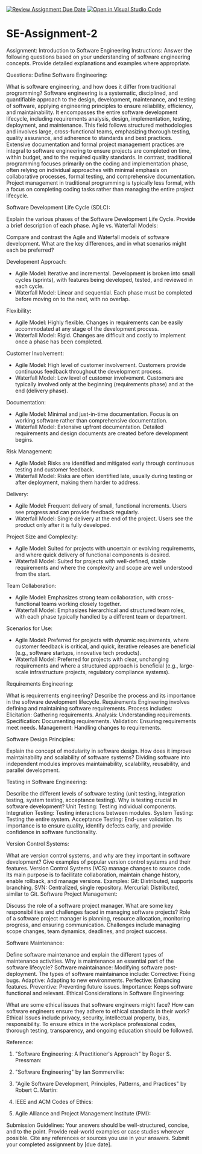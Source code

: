 [![Review Assignment Due Date](https://classroom.github.com/assets/deadline-readme-button-24ddc0f5d75046c5622901739e7c5dd533143b0c8e959d652212380cedb1ea36.svg)](https://classroom.github.com/a/-ucQIGTc)
[![Open in Visual Studio Code](https://classroom.github.com/assets/open-in-vscode-718a45dd9cf7e7f842a935f5ebbe5719a5e09af4491e668f4dbf3b35d5cca122.svg)](https://classroom.github.com/online_ide?assignment_repo_id=15244186&assignment_repo_type=AssignmentRepo)
# SE-Assignment-2
Assignment: Introduction to Software Engineering
Instructions:
Answer the following questions based on your understanding of software engineering concepts. Provide detailed explanations and examples where appropriate.

Questions:
Define Software Engineering:

What is software engineering, and how does it differ from traditional programming?
Software engineering is a systematic, disciplined, and quantifiable approach to the design, development, maintenance, and testing of software, applying engineering principles to ensure reliability, efficiency, and maintainability. It encompasses the entire software development lifecycle, including requirements analysis, design, implementation, testing, deployment, and maintenance. This field follows structured methodologies and involves large, cross-functional teams, emphasizing thorough testing, quality assurance, and adherence to standards and best practices. Extensive documentation and formal project management practices are integral to software engineering to ensure projects are completed on time, within budget, and to the required quality standards. In contrast, traditional programming focuses primarily on the coding and implementation phase, often relying on individual approaches with minimal emphasis on collaborative processes, formal testing, and comprehensive documentation. Project management in traditional programming is typically less formal, with a focus on completing coding tasks rather than managing the entire project lifecycle.

Software Development Life Cycle (SDLC):


Explain the various phases of the Software Development Life Cycle. Provide a brief description of each phase.
Agile vs. Waterfall Models:

Compare and contrast the Agile and Waterfall models of software development. What are the key differences, and in what scenarios might each be preferred?

Development Approach:
   - Agile Model: Iterative and incremental. Development is broken into small cycles (sprints), with features being developed, tested, and reviewed in each cycle.
   - Waterfall Model: Linear and sequential. Each phase must be completed before moving on to the next, with no overlap.

Flexibility:
   - Agile Model: Highly flexible. Changes in requirements can be easily accommodated at any stage of the development process.
   - Waterfall Model: Rigid. Changes are difficult and costly to implement once a phase has been completed.

Customer Involvement:
   - Agile Model: High level of customer involvement. Customers provide continuous feedback throughout the development process.
   - Waterfall Model: Low level of customer involvement. Customers are typically involved only at the beginning (requirements phase) and at the end (delivery phase).

Documentation:
   - Agile Model: Minimal and just-in-time documentation. Focus is on working software rather than comprehensive documentation.
   - Waterfall Model: Extensive upfront documentation. Detailed requirements and design documents are created before development begins.

Risk Management:
   - Agile Model: Risks are identified and mitigated early through continuous testing and customer feedback.
   - Waterfall Model: Risks are often identified late, usually during testing or after deployment, making them harder to address.

Delivery:
   - Agile Model: Frequent delivery of small, functional increments. Users see progress and can provide feedback regularly.
   - Waterfall Model: Single delivery at the end of the project. Users see the product only after it is fully developed.

Project Size and Complexity:
   - Agile Model: Suited for projects with uncertain or evolving requirements, and where quick delivery of functional components is desired.
   - Waterfall Model: Suited for projects with well-defined, stable requirements and where the complexity and scope are well understood from the start.

Team Collaboration:
   - Agile Model: Emphasizes strong team collaboration, with cross-functional teams working closely together.
   - Waterfall Model: Emphasizes hierarchical and structured team roles, with each phase typically handled by a different team or department.

Scenarios for Use:
- Agile Model: Preferred for projects with dynamic requirements, where customer feedback is critical, and quick, iterative releases are beneficial (e.g., software startups, innovative tech products).
- Waterfall Model: Preferred for projects with clear, unchanging requirements and where a structured approach is beneficial (e.g., large-scale infrastructure projects, regulatory compliance systems).

Requirements Engineering:

What is requirements engineering? Describe the process and its importance in the software development lifecycle.
Requirements Engineering involves defining and maintaining software requirements. Process includes:
Elicitation: Gathering requirements.
Analysis: Understanding requirements.
Specification: Documenting requirements.
Validation: Ensuring requirements meet needs.
Management: Handling changes to requirements.

Software Design Principles:

Explain the concept of modularity in software design. How does it improve maintainability and scalability of software systems?
Dividing software into independent modules improves maintainability, scalability, reusability, and parallel development.

Testing in Software Engineering:

Describe the different levels of software testing (unit testing, integration testing, system testing, acceptance testing). Why is testing crucial in software development?
Unit Testing: Testing individual components.
Integration Testing: Testing interactions between modules.
System Testing: Testing the entire system.
Acceptance Testing: End-user validation.
Its importance is to ensure quality, identify defects early, and provide confidence in software functionality.

Version Control Systems:

What are version control systems, and why are they important in software development? Give examples of popular version control systems and their features.
Version Control Systems (VCS) manage changes to source code. Its main purpose is to facilitate collaboration, maintain change history, enable rollback, and manage versions.
Examples:
Git: Distributed, supports branching.
SVN: Centralized, single repository.
Mercurial: Distributed, similar to Git.
Software Project Management:

Discuss the role of a software project manager. What are some key responsibilities and challenges faced in managing software projects?
Role of  a software project manager is planning, resource allocation, monitoring progress, and ensuring communication.
Challenges include managing scope changes, team dynamics, deadlines, and project success.

Software Maintenance:

Define software maintenance and explain the different types of maintenance activities. Why is maintenance an essential part of the software lifecycle?
Software maintainance: Modifying software post-deployment. The types of software maintainance include:
Corrective: Fixing bugs.
Adaptive: Adapting to new environments.
Perfective: Enhancing features.
Preventive: Preventing future issues.
Importance: Keeps software functional and relevant.
Ethical Considerations in Software Engineering:

What are some ethical issues that software engineers might face? How can software engineers ensure they adhere to ethical standards in their work?
Ethical Issues include privacy, security, intellectual property, bias, responsibility. To ensure ethics in the workplace professional codes, thorough testing, transparency, and ongoing education should be followed.


Reference:

1. "Software Engineering: A Practitioner's Approach" by Roger S. Pressman:

2. "Software Engineering" by Ian Sommerville:

3. "Agile Software Development, Principles, Patterns, and Practices" by Robert C. Martin:

4. IEEE and ACM Codes of Ethics:

5. Agile Alliance and Project Management Institute (PMI):

Submission Guidelines:
Your answers should be well-structured, concise, and to the point.
Provide real-world examples or case studies wherever possible.
Cite any references or sources you use in your answers.
Submit your completed assignment by [due date].
